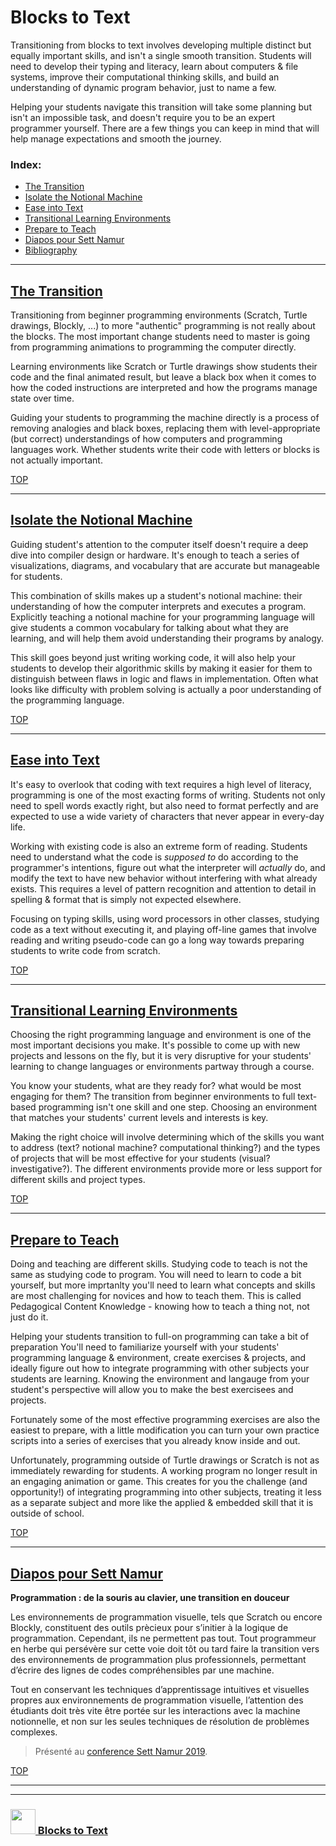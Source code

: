 # Blocks to Text

Transitioning from blocks to text involves developing multiple distinct but equally important skills, and isn't a single smooth transition.  Students will need to develop their typing and literacy, learn about computers & file systems, improve their computational thinking skills, and build an understanding of dynamic program behavior, just to name a few.

Helping your students navigate this transition will take some planning but isn't an impossible task, and doesn't require you to be an expert programmer yourself.  There are a few things you can keep in mind that will help manage expectations and smooth the journey.

### Index:
* [The Transition](#the-transition)
* [Isolate the Notional Machine](#isolate-the-notional-machine)
* [Ease into Text](#ease-into-text)
* [Transitional Learning Environments](#transitional-learning-environments)
* [Prepare to Teach](#prepare-to-teach)
* [Diapos pour Sett Namur](#diapos-pour-sett-namur)
* [Bibliography](https://github.com/blocks-to-text/bibliography)

---

## [The Transition](https://github.com/blocks-to-text/the-transition)

Transitioning from beginner programming environments (Scratch, Turtle drawings, Blockly, ...) to more "authentic" programming is not really about the blocks.  The most important change students need to master is going from programming animations to programming the computer directly.  

Learning environments like Scratch or Turtle drawings show students their code and the final animated result, but leave a black box when it comes to how the coded instructions are interpreted and how the programs manage state over time.

Guiding your students to programming the machine directly is a process of removing analogies and black boxes, replacing them with level-appropriate (but correct) understandings of how computers and programming languages work.  Whether students write their code with letters or blocks is not actually important.

[TOP](#blocks-to-text)

---

## [Isolate the Notional Machine](https://github.com/blocks-to-text/isolate-the-notional-machine)

Guiding student's attention to the computer itself doesn't require a deep dive into compiler design or hardware.  It's enough to teach a series of visualizations, diagrams, and vocabulary that are accurate but manageable for students.  

This combination of skills makes up a student's notional machine: their understanding of how the computer interprets and executes a program.  Explicitly teaching a notional machine for your programming language will give students a common vocabulary for talking about what they are learning, and will help them avoid understanding their programs by analogy.

This skill goes beyond just writing working code, it will also help your students to develop their algorithmic skills by making it easier for them to distinguish between flaws in logic and flaws in implementation.  Often what looks like difficulty with problem solving is actually a poor understanding of the programming language.  

[TOP](#blocks-to-text)

---

## [Ease into Text](https://github.com/blocks-to-text/ease-into-text)

It's easy to overlook that coding with text requires a high level of literacy, programming is one of the most exacting forms of writing.  Students not only need to spell words exactly right, but also need to format perfectly and are expected to use a wide variety of characters that never appear in every-day life.  

Working with existing code is also an extreme form of reading.  Students need to understand what the code is _supposed to_ do according to the programmer's intentions, figure out what the interpreter will _actually_ do, and modify the text to have new behavior without interfering with what already exists.  This requires a level of pattern recognition and attention to detail in spelling & format that is simply not expected elsewhere.

Focusing on typing skills, using word processors in other classes, studying code as a text without executing it, and playing off-line games that involve reading and writing pseudo-code can go a long way towards preparing students to write code from scratch.

[TOP](#blocks-to-text)

---

## [Transitional Learning Environments](https://github.com/blocks-to-text/transitional-learning-environments)

Choosing the right programming language and environment is one of the most important decisions you make.  It's possible to come up with new projects and lessons on the fly, but it is very disruptive for your students' learning to change languages or environments partway through a course.

You know your students, what are they ready for? what would be most engaging for them?  The transition from beginner environments to full text-based programming isn't one skill and one step.  Choosing an environment that matches your students' current levels and interests is key.

Making the right choice will involve determining which of the skills you want to address (text? notional machine? computational thinking?) and the types of projects that will be most effective for your students (visual? investigative?).  The different environments provide more or less support for different skills and project types.

[TOP](#blocks-to-text)

---

## [Prepare to Teach](https://github.com/blocks-to-text/prepare-to-teach)

Doing and teaching are different skills.  Studying code to teach is not the same as studying code to program.  You will need to learn to code a bit yourself, but more imprtanlty you'll need to learn what concepts and skills are most challenging for novices and how to teach them.  This is called Pedagogical Content Knowledge - knowing how to teach a thing not, not just do it.

Helping your students transition to full-on programming can take a bit of preparation  You'll need to familiarize yourself with your students' programming language & environment, create exercises & projects, and ideally figure out how to integrate programming with other subjects your students are learning.  Knowing the environment and langauge from your student's perspective will allow you to make the best exercisees and projects.

Fortunately some of the most effective programming exercises are also the easiest to prepare, with a little modification you can turn your own practice scripts into a series of exercises that you already know inside and out. 

Unfortunately, programming outside of Turtle drawings or Scratch is not as immediately rewarding for students.  A working program no longer result in an engaging animation or game.  This creates for you the challenge (and opportunity!) of integrating programming into other subjects, treating it less as a separate subject and more like the applied & embedded skill that it is outside of school.

[TOP](#blocks-to-text)

---

## [Diapos pour Sett Namur](https://blocks-to-text.github.io/sett-namur-19)

__Programmation : de la souris au clavier, une transition en douceur__

Les environnements de programmation visuelle, tels que
Scratch ou encore Blockly, constituent des outils prècieux pour s’initier à la logique de programmation. Cependant, ils ne permettent pas tout. Tout programmeur en herbe qui persévère sur cette voie doit tôt ou tard faire la transition vers des environnements de programmation plus professionnels, permettant d’écrire des lignes de codes compréhensibles par une machine.

Tout en conservant les techniques d’apprentissage intuitives et visuelles propres aux environnements de programmation visuelle, l’attention des étudiants doit très vite être portée sur les interactions avec la machine notionnelle, et non sur les seules techniques de résolution de problèmes complexes.

> Présenté au [conference Sett Namur 2019](https://www.easyfairs.com/sett-namur-2019/sett-namur-2019/).

[TOP](#blocks-to-text)

___
___
### <a href="http://github.com/blocks-to-text" target="_blank"><img src="https://user-images.githubusercontent.com/18554853/50098409-22575780-021c-11e9-99e1-962787adaded.png" width="40" height="40"></img> Blocks to Text</a>

